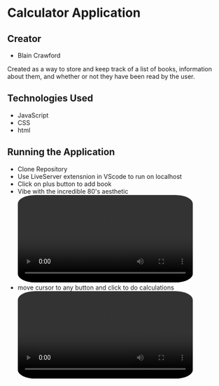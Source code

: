 # Calculator Application
## Creator
  -  Blain Crawford

Created as a way to store and keep track of a list of books, information about them, and whether or not they have been read by the user.

## Technologies Used
  -  JavaScript
  -  CSS
  -  html
##  Running the Application
  -  Clone Repository
  -  Use LiveServer extensnion in VScode to run on localhost
  -  Click on plus button to add book
  - Vibe with the incredible 80's aesthetic 
  <video src="./images/calculator-vibe.mov" style=" width: 400px; border-radius: 10%;" autoplay loop></video>
  - move cursor to any button and click to do calculations
  <video src="./images/calculations.mov" style=" width: 400px; border-radius: 10%;" autoplay loop></video>
